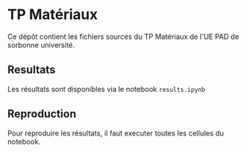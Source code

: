 TP Matériaux
============

Ce dépôt contient les fichiers sources du TP Matériaux de l'UE PAD de sorbonne université.

## Resultats

Les résultats sont disponibles via le notebook `results.ipynb` 

## Reproduction

Pour reproduire les résultats, il faut executer toutes les cellules du notebook.